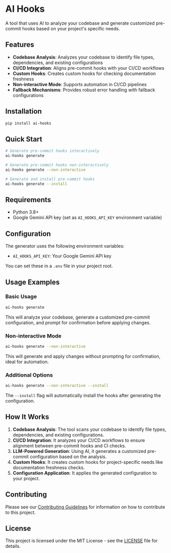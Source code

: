 # AI Hooks

A tool that uses AI to analyze your codebase and generate customized pre-commit hooks based on your project's specific needs.

## Features

- **Codebase Analysis**: Analyzes your codebase to identify file types, dependencies, and existing configurations
- **CI/CD Integration**: Aligns pre-commit hooks with your CI/CD workflows
- **Custom Hooks**: Creates custom hooks for checking documentation freshness
- **Non-interactive Mode**: Supports automation in CI/CD pipelines
- **Fallback Mechanisms**: Provides robust error handling with fallback configurations

## Installation

```bash
pip install ai-hooks
```

## Quick Start

```bash
# Generate pre-commit hooks interactively
ai-hooks generate

# Generate pre-commit hooks non-interactively
ai-hooks generate --non-interactive

# Generate and install pre-commit hooks
ai-hooks generate --install
```

## Requirements

- Python 3.8+
- Google Gemini API key (set as `AI_HOOKS_API_KEY` environment variable)

## Configuration

The generator uses the following environment variables:

- `AI_HOOKS_API_KEY`: Your Google Gemini API key

You can set these in a `.env` file in your project root.

## Usage Examples

### Basic Usage

```bash
ai-hooks generate
```

This will analyze your codebase, generate a customized pre-commit configuration, and prompt for confirmation before applying changes.

### Non-interactive Mode

```bash
ai-hooks generate --non-interactive
```

This will generate and apply changes without prompting for confirmation, ideal for automation.

### Additional Options

```bash
ai-hooks generate --non-interactive --install
```

The `--install` flag will automatically install the hooks after generating the configuration.

## How It Works

1. **Codebase Analysis**: The tool scans your codebase to identify file types, dependencies, and existing configurations.
2. **CI/CD Integration**: It analyzes your CI/CD workflows to ensure alignment between pre-commit hooks and CI checks.
3. **LLM-Powered Generation**: Using AI, it generates a customized pre-commit configuration based on the analysis.
4. **Custom Hooks**: It creates custom hooks for project-specific needs like documentation freshness checks.
5. **Configuration Application**: It applies the generated configuration to your project.

## Contributing

Please see our [Contributing Guidelines](CONTRIBUTING.md) for information on how to contribute to this project.

## License

This project is licensed under the MIT License - see the [LICENSE](LICENSE) file for details.
